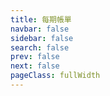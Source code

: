 ```yaml
---
title: 每期帳單
navbar: false
sidebar: false
search: false
prev: false
next: false
pageClass: fullWidth
---
```


<bill />
  
<script setup>
import bill from '../.vitepress/components/bill.vue'
</script>
